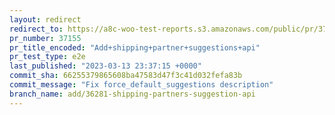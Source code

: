 ```yaml
---
layout: redirect
redirect_to: https://a8c-woo-test-reports.s3.amazonaws.com/public/pr/37155/e2e/index.html
pr_number: 37155
pr_title_encoded: "Add+shipping+partner+suggestions+api"
pr_test_type: e2e
last_published: "2023-03-13 23:37:15 +0000"
commit_sha: 66255379865608ba47583d47f3c41d032fefa83b
commit_message: "Fix force_default_suggestions description"
branch_name: add/36281-shipping-partners-suggestion-api
---
```

